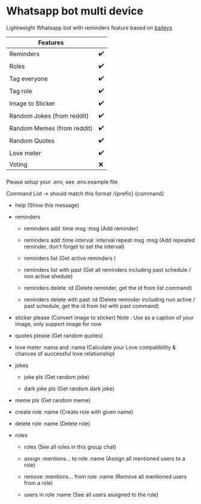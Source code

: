 # Whatsapp bot multi device
Lightweight Whatsapp bot with reminders feature based on [baileys](https://github.com/adiwajshing/Baileys)



| Features |  |
|-- |--|
| Reminders | ✔️ |
| Roles | ✔️ |
| Tag everyone | ✔️ |
| Tag role | ✔️ |
| Image to Sticker | ✔️ |
| Random Jokes (from reddit) | ✔️ |
| Random Memes (from reddit) | ✔️ |
| Random Quotes | ✔️ |
| Love meter | ✔️ |
| Voting | :x: |


###
Please setup your .env, see .env.example file 

Command List -> should match this format /{prefix} {command}

- help 
    (Show this message)

- reminders
    - reminders add :time msg :msg 
    (Add reminder)

    - reminders add :time interval :interval repeat msg :msg 
    (Add repeated reminder, don't forget to set the interval)

    - reminders list 
    (Get active reminders )

    - reminders list with past 
        (Get all reminders including past schedule / non active shedule)

    - reminders delete :id 
        (Delete reminder, get the id from list command)

    - reminders delete with past :id 
        (Delete reminder including non active / past schedule, get the id from list with past command)

- sticker please 
    (Convert image to sticker) Note : Use as a caption of your image, only support image for now

- quotes please 
    (Get random quotes)

- love meter :nama and :nama
    (Calculate your Love compatibility & chances of successful love relationship)

- jokes
    - joke pls
        (Get random joke)

    - dark joke pls
        (Get random dark joke)

- meme pls
    (Get random meme)

- create role :name
    (Create role with given name)

- delete role :name
    (Delete role)

- roles
    - roles
        (See all roles in this group chat)

    - assign :mentions... to role :name
        (Assign all mentioned users to a role)

    - remove :mentions... from role :name
        (Remove all mentioned users from a role)

    - users in role :name
        (See all users assigned to the role)
